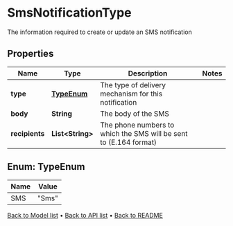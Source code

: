 

# SmsNotificationType

The information required to create or update an SMS notification

## Properties

| Name | Type | Description | Notes |
|------------ | ------------- | ------------- | -------------|
|**type** | [**TypeEnum**](#TypeEnum) | The type of delivery mechanism for this notification |  |
|**body** | **String** | The body of the SMS |  |
|**recipients** | **List&lt;String&gt;** | The phone numbers to which the SMS will be sent to (E.164 format) |  |



## Enum: TypeEnum

| Name | Value |
|---- | -----|
| SMS | &quot;Sms&quot; |



[Back to Model list](../README.md#documentation-for-models) &#8226; [Back to API list](../README.md#documentation-for-api-endpoints) &#8226; [Back to README](../README.md)


